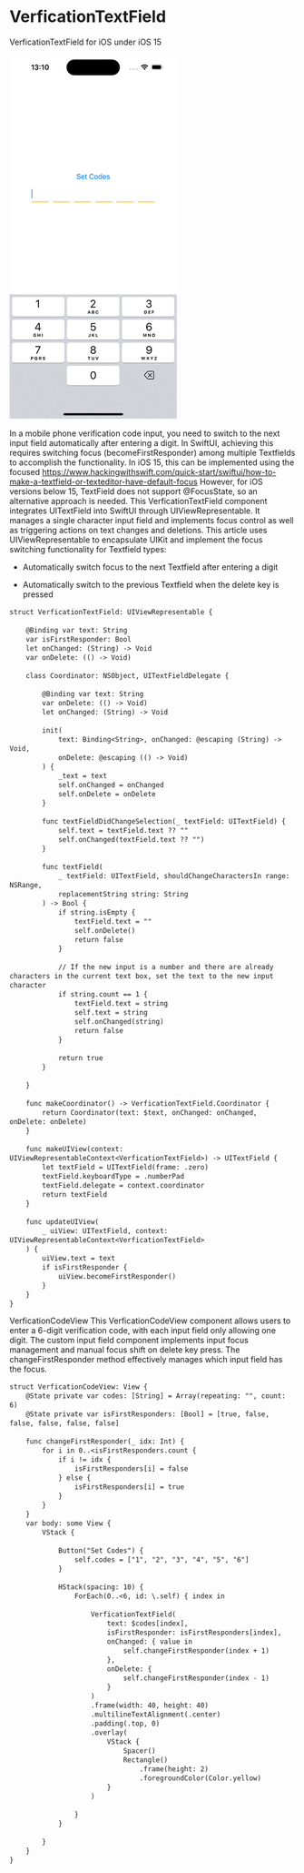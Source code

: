 # VerficationTextField
VerficationTextField for iOS under iOS 15

![](./animate.gif)


In a mobile phone verification code input, you need to switch to the next input field automatically after entering a digit. In SwiftUI, achieving this requires switching focus (becomeFirstResponder) among multiple Textfields to accomplish the functionality.
In iOS 15, this can be implemented using the focused
https://www.hackingwithswift.com/quick-start/swiftui/how-to-make-a-textfield-or-texteditor-have-default-focus
However, for iOS versions below 15, TextField does not support @FocusState, so an alternative approach is needed.
This VerficationTextField component integrates UITextField into SwiftUI through UIViewRepresentable.
It manages a single character input field and implements focus control as well as triggering actions on text changes and deletions. This article uses UIViewRepresentable to encapsulate UIKit and implement the focus switching functionality for Textfield types:

- Automatically switch focus to the next Textfield after entering a digit

- Automatically switch to the previous Textfield when the delete key is pressed

```
struct VerficationTextField: UIViewRepresentable {

    @Binding var text: String
    var isFirstResponder: Bool
    let onChanged: (String) -> Void
    var onDelete: (() -> Void)

    class Coordinator: NSObject, UITextFieldDelegate {

        @Binding var text: String
        var onDelete: (() -> Void)
        let onChanged: (String) -> Void

        init(
            text: Binding<String>, onChanged: @escaping (String) -> Void,
            onDelete: @escaping (() -> Void)
        ) {
            _text = text
            self.onChanged = onChanged
            self.onDelete = onDelete
        }

        func textFieldDidChangeSelection(_ textField: UITextField) {
            self.text = textField.text ?? ""
            self.onChanged(textField.text ?? "")
        }

        func textField(
            _ textField: UITextField, shouldChangeCharactersIn range: NSRange,
            replacementString string: String
        ) -> Bool {
            if string.isEmpty {
                textField.text = ""
                self.onDelete()
                return false
            }

            // If the new input is a number and there are already characters in the current text box, set the text to the new input character
            if string.count == 1 {
                textField.text = string
                self.text = string
                self.onChanged(string)
                return false
            }

            return true
        }

    }

    func makeCoordinator() -> VerficationTextField.Coordinator {
        return Coordinator(text: $text, onChanged: onChanged, onDelete: onDelete)
    }

    func makeUIView(context: UIViewRepresentableContext<VerficationTextField>) -> UITextField {
        let textField = UITextField(frame: .zero)
        textField.keyboardType = .numberPad
        textField.delegate = context.coordinator
        return textField
    }

    func updateUIView(
        _ uiView: UITextField, context: UIViewRepresentableContext<VerficationTextField>
    ) {
        uiView.text = text
        if isFirstResponder {
            uiView.becomeFirstResponder()
        }
    }
}
```


VerficationCodeView
This VerficationCodeView component allows users to enter a 6-digit verification code, with each input field only allowing one digit. The custom input field component implements input focus management and manual focus shift on delete key press. The changeFirstResponder method effectively manages which input field has the focus.

```
struct VerficationCodeView: View {
    @State private var codes: [String] = Array(repeating: "", count: 6)
    @State private var isFirstResponders: [Bool] = [true, false, false, false, false, false]

    func changeFirstResponder(_ idx: Int) {
        for i in 0..<isFirstResponders.count {
            if i != idx {
                isFirstResponders[i] = false
            } else {
                isFirstResponders[i] = true
            }
        }
    }
    var body: some View {
        VStack {

            Button("Set Codes") {
                self.codes = ["1", "2", "3", "4", "5", "6"]
            }

            HStack(spacing: 10) {
                ForEach(0..<6, id: \.self) { index in

                    VerficationTextField(
                        text: $codes[index],
                        isFirstResponder: isFirstResponders[index],
                        onChanged: { value in
                            self.changeFirstResponder(index + 1)
                        },
                        onDelete: {
                            self.changeFirstResponder(index - 1)
                        }
                    )
                    .frame(width: 40, height: 40)
                    .multilineTextAlignment(.center)
                    .padding(.top, 0)
                    .overlay(
                        VStack {
                            Spacer()
                            Rectangle()
                                .frame(height: 2)
                                .foregroundColor(Color.yellow)
                        }
                    )

                }
            }

        }
    }
}

```